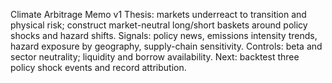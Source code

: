 Climate Arbitrage Memo v1
Thesis: markets underreact to transition and physical risk; construct market-neutral long/short baskets around policy shocks and hazard shifts.
Signals: policy news, emissions intensity trends, hazard exposure by geography, supply-chain sensitivity.
Controls: beta and sector neutrality; liquidity and borrow availability.
Next: backtest three policy shock events and record attribution.
